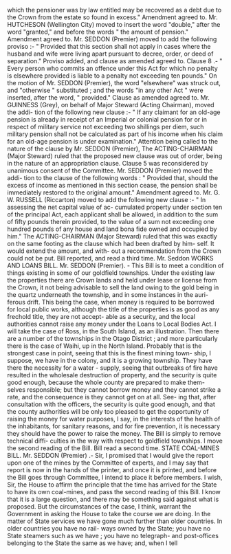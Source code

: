 which the pensioner was by law entitled may be recovered as a debt due to the Crown from the estate so found in excess." Amendment agreed to. Mr. HUTCHESON (Wellington City) moved to insert the word "double," after the word "granted," and before the words " the amount of pension." Amendment agreed to. Mr. SEDDON (Premier) moved to add the following proviso :- " Provided that this section shall not apply in cases where the husband and wife were living apart pursuant to decree, order, or deed of separation." Proviso added, and clause as amended agreed to. Clause 8 .- " Every person who commits an offence under this Act for which no penalty is elsewhere provided is liable to a penalty not exceeding ten pounds." On the motion of Mr. SEDDON (Premier), the word "elsewhere" was struck out, and "otherwise " substituted ; and the words "in any other Act " were inserted, after the word, " provided." Clause as amended agreed to. Mr. GUINNESS (Grey), on behalf of Major Steward (Acting Chairman), moved the addi- tion of the following new clause :- " If any claimant for an old-age pension is already in receipt of an Imperial or colonial pension for or in respect of military service not exceeding two shillings per diem, such military pension shall not be calculated as part of his income when his claim for an old-age pension is under examination." Attention being called to the nature of the clause by Mr. SEDDON (Premier), The ACTING-CHAIRMAN (Major Steward) ruled that the proposed new clause was out of order, being in the nature of an appropriation clause. Clause 5 was reconsidered by unanimous consent of the Committee. Mr. SEDDON (Premier) moved the addi- tion to the clause of the following words : " Provided that, should the excess of income as mentioned in this section cease, the pension shall be immediately restored to the original amount." Amendment agreed to. Mr. G. W. RUSSELL (Riccarton) moved to add the following new clause :- " In assessing the net capital value of ac- cumulated property under section ten of the principal Act, each applicant shall be allowed, in addition to the sum of fifty pounds therein provided, to the value of a sum not exceeding one hundred pounds of any house and land bona fide owned and occupied by him." The ACTING-CHAIRMAN (Major Steward) ruled that this was exactly on the same footing as the clause which had been drafted by him- self. It would extend the amount, and with- out a recommendation from the Crown could not be put. Bill reported, and read a third time. Mr. Seddon WORKS AND LOANS BILL. Mr. SEDDON (Premier). - This Bill is to meet a condition of things existing in some of our goldfield townships. Under the existing law the properties there are Crown lands and held under lease or license from the Crown, it not being advisable to sell the land owing to the gold being in the quartz underneath the township, and in some instances in the auri- ferous drift. This being the case, when money is required to be borrowed for local public works, although the title of the properties is as good as any frechold title, they are not accept- able as a security, and the local authorities cannot raise any money under the Loans to Local Bodies Act. I will take the case of Ross, in the South Island, as an illustration. Then there are a number of the townships in the Otago District ; and more particularly there is the case of Waihi, up in the North Island. Probably that is the strongest case in point, seeing that this is the finest mining town- ship, I suppose, we have in the colony, and it is a growing township. They have there the necessity for a water - supply, seeing that outbreaks of fire have resulted in the wholesale destruction of property, and the security is quite good enough, because the whole county are prepared to make them- selves responsible; but they cannot borrow money and they cannot strike a rate, and the consequence is they cannot get on at all. See- ing that, after consultation with the officers, the security is quite good enough, and that the county authorities will be only too pleased to get the opportunity of raising the money for water purposes, I say, in the interests of the health of the inhabitants, for sanitary reasons, and for fire prevention, it is necessary they should have the power to raise the money. The Bill is simply to remove technical diffi- culties in the way with respect to goldfield townships. I move the second reading of the Bill. Bill read a second time. STATE COAL-MINES BILL. Mr. SEDDON (Premier) .- Sir, I promised that I would give the report upon one of the mines by the Committee of experts, and I may say that report is now in the hands of the printer, and once it is printed, and before the Bill goes through Committee, I intend to place it before members. I wish, Sir, the House to affirm the principle that the time has arrived for the State to have its own coal-mines, and pass the second reading of this Bill. I know that it is a large question, and there may be something said against what is proposed. But the circumstances of the case, I think, warrant the Government in asking the House to take the course we are doing. In the matter of State services we have gone much further than older countries. In older countries you have no rail- ways owned by the State; you have no State steamers such as we have ; you have no telegraph- and post-offices belonging to the State the same as we have; and, when I tell 